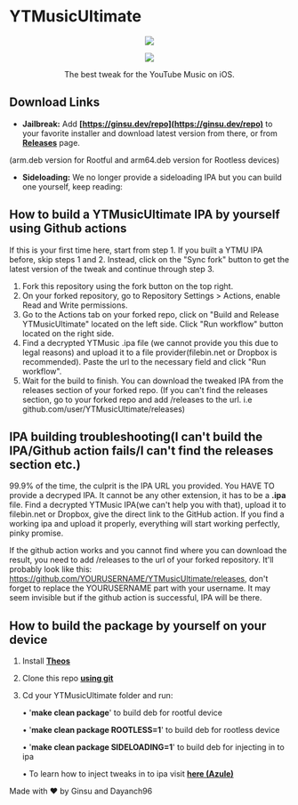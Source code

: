 # YTMusicUltimate
<p align="center">
<img src=https://user-images.githubusercontent.com/38832025/235781424-06d81647-b3db-4d9b-94dc-cd65cdf09145.png?raw=true) />
</p>    

<p align="center">
<img src=https://user-images.githubusercontent.com/38832025/235781207-6d1ad44e-0c32-4aec-9c75-cb928ca8a0d3.png?raw=true) />
</p>

<p align="center">
The best tweak for the YouTube Music on iOS.
</p>

## Download Links

* **Jailbreak:**
Add __[https://ginsu.dev/repo](https://ginsu.dev/repo)__ to your favorite installer and download latest version from there, or from __[Releases](https://github.com/ginsudev/YTMusicUltimate/releases)__ page.

(arm.deb version for Rootful and arm64.deb version for Rootless devices)

* **Sideloading:**
  We no longer provide a sideloading IPA but you can build one yourself, keep reading:

## How to build a YTMusicUltimate IPA by yourself using Github actions

If this is your first time here, start from step 1. If you built a YTMU IPA before, skip steps 1 and 2. Instead, click on the "Sync fork" button to get the latest version of the tweak and continue through step 3.

1. Fork this repository using the fork button on the top right.
2. On your forked repository, go to Repository Settings > Actions, enable Read and Write permissions.
3. Go to the Actions tab on your forked repo, click on "Build and Release YTMusicUltimate" located on the left side. Click "Run workflow" button located on the right side.
4. Find a decrypted YTMusic .ipa file (we cannot provide you this due to legal reasons) and upload it to a file provider(filebin.net or Dropbox is recommended). Paste the url to the necessary field and click "Run workflow".
5. Wait for the build to finish. You can download the tweaked IPA from the releases section of your forked repo. (If you can't find the releases section, go to your forked repo and add /releases to the url. i.e github.com/user/YTMusicUltimate/releases)

## IPA building troubleshooting(I can't build the IPA/Github action fails/I can't find the releases section etc.)

99.9% of the time, the culprit is the IPA URL you provided. You HAVE TO provide a decryped IPA. It cannot be any other extension, it has to be a **.ipa** file. Find a decrypted YTMusic IPA(we can't help you with that), upload it to filebin.net or Dropbox, give the direct link to the GitHub action. If you find a working ipa and upload it properly, everything will start working perfectly, pinky promise.

If the github action works and you cannot find where you can download the result, you need to add /releases to the url of your forked repository. It'll probably look like this: https://github.com/YOURUSERNAME/YTMusicUltimate/releases, don't forget to replace the YOURUSERNAME part with your username. It may seem invisible but if the github action is successful, IPA will be there.


## How to build the package by yourself on your device
1. Install __[Theos](https://theos.dev/docs/installation)__
2. Clone this repo __[using git](https://docs.github.com/en/repositories/creating-and-managing-repositories/cloning-a-repository)__
3. Cd your YTMusicUltimate folder and run:

   • '**make clean package**' to build deb for rootful device
   
   • '**make clean package ROOTLESS=1**' to build deb for rootless device
   
   • '**make clean package SIDELOADING=1**' to build deb for injecting in to ipa
   
   

   • To learn how to inject tweaks in to ipa visit __[here (Azule)](https://github.com/Al4ise/Azule)__




Made with ❤ by Ginsu and Dayanch96



